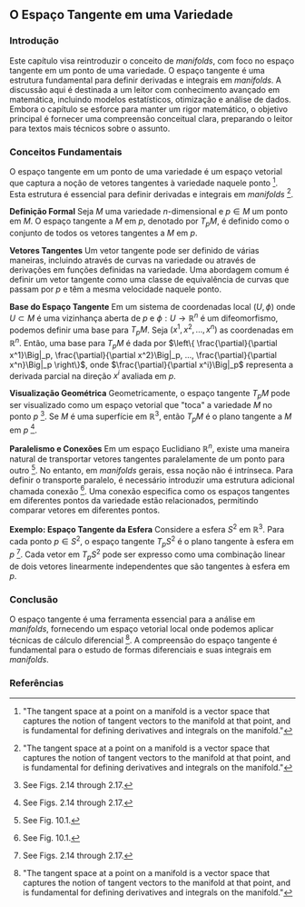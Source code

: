 ## O Espaço Tangente em uma Variedade

### Introdução
Este capítulo visa reintroduzir o conceito de *manifolds*, com foco no espaço tangente em um ponto de uma variedade. O espaço tangente é uma estrutura fundamental para definir derivadas e integrais em *manifolds*. A discussão aqui é destinada a um leitor com conhecimento avançado em matemática, incluindo modelos estatísticos, otimização e análise de dados. Embora o capítulo se esforce para manter um rigor matemático, o objetivo principal é fornecer uma compreensão conceitual clara, preparando o leitor para textos mais técnicos sobre o assunto.

### Conceitos Fundamentais
O espaço tangente em um ponto de uma variedade é um espaço vetorial que captura a noção de vetores tangentes à variedade naquele ponto [^texto_geral]. Esta estrutura é essencial para definir derivadas e integrais em *manifolds* [^texto_geral].

**Definição Formal**
Seja $M$ uma variedade $n$-dimensional e $p \in M$ um ponto em $M$. O espaço tangente a $M$ em $p$, denotado por $T_pM$, é definido como o conjunto de todos os vetores tangentes a $M$ em $p$.

**Vetores Tangentes**
Um vetor tangente pode ser definido de várias maneiras, incluindo através de curvas na variedade ou através de derivações em funções definidas na variedade. Uma abordagem comum é definir um vetor tangente como uma classe de equivalência de curvas que passam por $p$ e têm a mesma velocidade naquele ponto.

**Base do Espaço Tangente**
Em um sistema de coordenadas local $(U, \phi)$ onde $U \subset M$ é uma vizinhança aberta de $p$ e $\phi: U \to \mathbb{R}^n$ é um difeomorfismo, podemos definir uma base para $T_pM$. Seja $(x^1, x^2, ..., x^n)$ as coordenadas em $\mathbb{R}^n$. Então, uma base para $T_pM$ é dada por $\left\{ \frac{\partial}{\partial x^1}\Big|_p, \frac{\partial}{\partial x^2}\Big|_p, ..., \frac{\partial}{\partial x^n}\Big|_p \right\}$, onde $\frac{\partial}{\partial x^i}\Big|_p$ representa a derivada parcial na direção $x^i$ avaliada em $p$.

**Visualização Geométrica**
Geometricamente, o espaço tangente $T_pM$ pode ser visualizado como um espaço vetorial que "toca" a variedade $M$ no ponto $p$ [^32]. Se $M$ é uma superfície em $\mathbb{R}^3$, então $T_pM$ é o plano tangente a $M$ em $p$ [^32].

**Paralelismo e Conexões**
Em um espaço Euclidiano $\mathbb{R}^n$, existe uma maneira natural de transportar vetores tangentes paralelamente de um ponto para outro [^309]. No entanto, em *manifolds* gerais, essa noção não é intrínseca. Para definir o transporte paralelo, é necessário introduzir uma estrutura adicional chamada conexão [^309]. Uma conexão especifica como os espaços tangentes em diferentes pontos da variedade estão relacionados, permitindo comparar vetores em diferentes pontos.

**Exemplo: Espaço Tangente da Esfera**
Considere a esfera $S^2$ em $\mathbb{R}^3$. Para cada ponto $p \in S^2$, o espaço tangente $T_pS^2$ é o plano tangente à esfera em $p$ [^32]. Cada vetor em $T_pS^2$ pode ser expresso como uma combinação linear de dois vetores linearmente independentes que são tangentes à esfera em $p$.

### Conclusão
O espaço tangente é uma ferramenta essencial para a análise em *manifolds*, fornecendo um espaço vetorial local onde podemos aplicar técnicas de cálculo diferencial [^texto_geral]. A compreensão do espaço tangente é fundamental para o estudo de formas diferenciais e suas integrais em *manifolds*.

### Referências
[^texto_geral]: "The tangent space at a point on a manifold is a vector space that captures the notion of tangent vectors to the manifold at that point, and is fundamental for defining derivatives and integrals on the manifold."
[^32]:  See Figs. 2.14 through 2.17.
[^309]:  See Fig. 10.1.
<!-- END -->